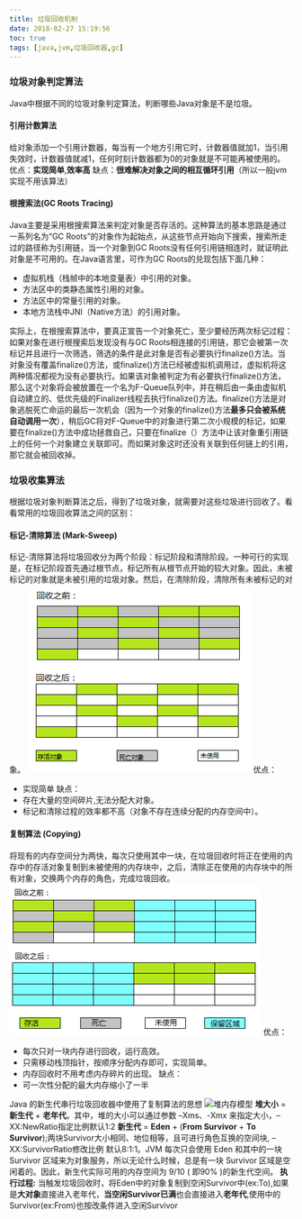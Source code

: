 ```yaml
---
title: 垃圾回收机制
date: 2018-02-27 15:19:56
toc: true
tags: [java,jvm,垃圾回收器,gc]
---
```


### 垃圾对象判定算法
Java中根据不同的垃圾对象判定算法，判断哪些Java对象是不是垃圾。

#### 引用计数算法
给对象添加一个引用计数器，每当有一个地方引用它时，计数器值就加1，当引用失效时，计数器值就减1，任何时刻计数器都为0的对象就是不可能再被使用的。
优点：<b>实现简单</b>,<b>效率高</b>
缺点：<b>很难解决对象之间的相互循环引用</b>（所以一般jvm实现不用该算法）

#### 根搜索法(GC Roots Tracing)
Java主要是采用根搜索算法来判定对象是否存活的。这种算法的基本思路是通过一系列名为“GC Roots”的对象作为起始点，从这些节点开始向下搜索，搜索所走过的路径称为引用链，当一个对象到GC Roots没有任何引用链相连时，就证明此对象是不可用的。在Java语言里，可作为GC Roots的兑现包括下面几种：
* 虚拟机栈（栈帧中的本地变量表）中引用的对象。
* 方法区中的类静态属性引用的对象。
* 方法区中的常量引用的对象。
* 本地方法栈中JNI（Native方法）的引用对象。

实际上，在根搜索算法中，要真正宣告一个对象死亡，至少要经历两次标记过程：如果对象在进行根搜索后发现没有与GC Roots相连接的引用链，那它会被第一次标记并且进行一次筛选，筛选的条件是此对象是否有必要执行finalize()方法。当对象没有覆盖finalize()方法，或finalize()方法已经被虚拟机调用过，虚拟机将这两种情况都视为没有必要执行。如果该对象被判定为有必要执行finalize()方法，那么这个对象将会被放置在一个名为F-Queue队列中，并在稍后由一条由虚拟机自动建立的、低优先级的Finalizer线程去执行finalize()方法。finalize()方法是对象逃脱死亡命运的最后一次机会（因为一个对象的finalize()方法<b>最多只会被系统自动调用一次</b>），稍后GC将对F-Queue中的对象进行第二次小规模的标记，如果要在finalize()方法中成功拯救自己，只要在finalize（）方法中让该对象重引用链上的任何一个对象建立关联即可。而如果对象这时还没有关联到任何链上的引用，那它就会被回收掉。

### 垃圾收集算法
根据垃圾对象判断算法之后，得到了垃圾对象，就需要对这些垃圾进行回收了。看看常用的垃圾回收算法之间的区别：

#### 标记-清除算法 (Mark-Sweep)
标记-清除算法将垃圾回收分为两个阶段：标记阶段和清除阶段。一种可行的实现是，在标记阶段首先通过根节点，标记所有从根节点开始的较大对象。因此，未被标记的对象就是未被引用的垃圾对象。然后，在清除阶段，清除所有未被标记的对象。
![清除标记算法](/img/java/jvm/清除标记算法.png)
优点：
* 实现简单
缺点：
* 存在大量的空间碎片,无法分配大对象。
* 标记和清除过程的效率都不高（对象不存在连续分配的内存空间中）。
#### 复制算法 (Copying)
将现有的内存空间分为两快，每次只使用其中一块，在垃圾回收时将正在使用的内存中的存活对象复制到未被使用的内存块中，之后，清除正在使用的内存块中的所有对象，交换两个内存的角色，完成垃圾回收。
![复制算法](/img/java/jvm/复制算法.png)
优点：
* 每次只对一块内存进行回收，运行高效。
* 只需移动栈顶指针，按顺序分配内存即可，实现简单。
* 内存回收时不用考虑内存碎片的出现。
缺点：
* 可一次性分配的最大内存缩小了一半

Java 的新生代串行垃圾回收器中使用了复制算法的思想
![堆内存模型](/img/java/jvm/堆内存模型.png)
 <b>堆大小</b> = <b>新生代</b> + <b>老年代</b>。其中，堆的大小可以通过参数 –Xms、-Xmx 来指定大小，–XX:NewRatio指定比例默认1:2
 <b>新生代</b> = <b>Eden</b> + (<b>From Survivor</b> + <b>To Survivor</b>);两块Survivor大小相同、地位相等，且可进行角色互换的空间块, –XX:SurvivorRatio修改比例 默认8:1:1。JVM 每次只会使用 Eden 和其中的一块 Survivor 区域来为对象服务，所以无论什么时候，总是有一块 Survivor 区域是空闲着的。因此，新生代实际可用的内存空间为 9/10 ( 即90% )的新生代空间。
 <b>执行过程:</b> 当触发垃圾回收时，将Eden中的对象复制到空闲Survivor中(ex:To),如果是<b>大对象</b>直接进入老年代，<b>当空闲Survivor已满</b>也会直接进入<b>老年代</b>,使用中的Survivor(ex:From)也按改条件进入空闲Survivor
 

